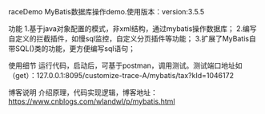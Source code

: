 raceDemo
MyBatis数据库操作demo.使用版本：version:3.5.5

功能
1.基于java对象配置的模式，非xml结构，通过mybatis操作数据库；
2.编写自定义的拦截插件，如慢sql监控，自定义分页插件等功能；
3.扩展了MyBatis自带SQL()类的功能，更方便编写sql语句；

使用细节
运行代码，启动后，可基于postman，调用测试。测试端口地址如（get）：127.0.0.1:8095/customize-trace-A/mybatis/tax?kId=1046172

博客说明
介绍原理，代码实现逻辑，博客地址：https://www.cnblogs.com/wlandwl/p/mybatis.html
